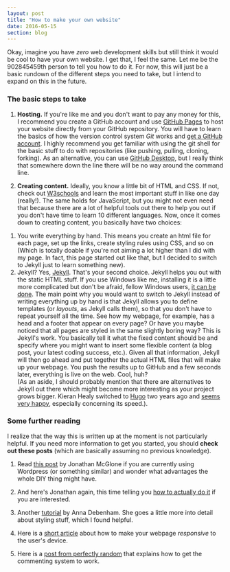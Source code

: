 ```yaml
---
layout: post
title: "How to make your own website"
date: 2016-05-15
section: blog
---
```


Okay, imagine you have *zero* web development skills but still think it would be cool to have your own website. I get that, I feel the same. Let me be the 902845459th person to tell you how to do it. For now, this will just be a basic rundown of the different steps you need to take, but I intend to expand on this in the future.

### The basic steps to take

1. **Hosting.** If you're like me and you don't want to pay any money for this, I recommend you create a GitHub account and use [GitHub Pages](https://pages.github.com/) to host your website directly from your GitHub repository. You will have to learn the basics of how the version control system *Git* works and [get a GitHub account](https://github.com/join). I highly recommend you get familiar with using the git shell for the basic stuff to do with repositories (like pushing, pulling, cloning, forking). As an alternative, you can use [GitHub Desktop](https://desktop.github.com/), but I really think that somewhere down the line there will be no way around the command line.

2. **Creating content.** Ideally, you know a little bit of HTML and CSS. If not, check out [W3schools](http://www.w3schools.com/) and learn the most important stuff in like one day (really!). The same holds for JavaScript, but you might not even need that because there are a lot of helpful tools out there to help you out if you don't have time to learn 10 different languages. Now, once it comes down to creating content, you basically have two choices: <br />
1) You write everything by hand. This means you create an html file for each page, set up the links, create styling rules using CSS, and so on (Which is totally doable if you're not aiming a lot higher than I did with my page. In fact, this page started out like that, but I decided to switch to Jekyll just to learn something new). <br />
2) Jekyll? Yes, [Jekyll](https://jekyllrb.com/). That's your second choice. Jekyll helps you out with the static HTML stuff. If you use Windows like me, installing it is a little more complicated but don't be afraid, fellow Windows users, [it can be done](http://jekyll-windows.juthilo.com/). The main point why you would want to switch to Jekyll instead of writing everything up by hand is that Jekyll allows you to define templates (or *layouts*, as Jekyll calls them), so that you don't have to repeat yourself all the time. See how my webpage, for example, has a head and a footer that appear on every page? Or have you maybe noticed that all pages are styled in the same slightly boring way? This is Jekyll's work. You basically tell it what the fixed content should be and specify where you might want to insert some flexible content (a blog post, your latest coding success, etc.). Given all that information, Jekyll will then go ahead and put together the actual HTML files that will make up your webpage. You push the results up to GitHub and a few seconds later, everything is live on the web. Cool, huh? <br />
(As an aside, I should probably mention that there are alternatives to Jekyll out there which might become more interesting as your project grows bigger. Kieran Healy switched to [Hugo](http://gohugo.io/) two years ago and [seems very happy](https://kieranhealy.org/blog/archives/2014/02/24/powered-by-hugo/), especially concerning its speed.). 

### Some further reading

I realize that the way this is written up at the moment is not particularly helpful. If you need more information to get you started, you should **check out these posts** (which are basically assuming no previous knowledge). 

1. Read [this post](http://jmcglone.com/notes/2014/05/03/using-github-to-create-and-host-a-personal-website) by Jonathan McGlone if you are currently using Wordpress (or something similar) and wonder what advantages the whole DIY thing might have. 

2. And here's Jonathan again, this time telling you [how to actually do it](http://jmcglone.com/guides/github-pages/) if you are interested. 

3. Another [tutorial](https://24ways.org/2013/get-started-with-github-pages/) by Anna Debenham. She goes a little more into detail about styling stuff, which I found helpful. 

4. Here is a [short article](http://alistapart.com/article/responsive-web-design) about how to make your webpage *responsive* to the user's device.  

5. Here is a [post from perfectly random](http://www.perfectlyrandom.org/2014/06/29/adding-disqus-to-your-jekyll-powered-github-pages/) that explains how to get the commenting system to work.